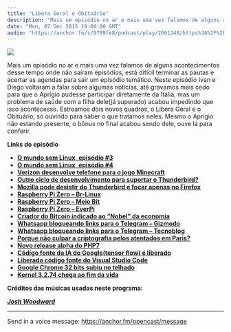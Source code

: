 ```yaml
---
title: "Libera Geral e Obituário"
description: "Mais um episódio no ar e mais uma vez falamos de alguns acontecimentos desse tempo onde não saíram episódios, está difícil terminar as pautas e acerta..."
date: "Mon, 07 Dec 2015 19:00:00 GMT"
audio: "https://anchor.fm/s/9789fe8/podcast/play/2661248/https%3A%2F%2Fd3ctxlq1ktw2nl.cloudfront.net%2Fproduction%2F2019-2-16%2F11432527-44100-2-3988740594f62.mp3"
---
```


![](https://d3sv2eduhewoas.cloudfront.net/episode/image/57e17108019c427789371b0ff15d8b9d.jpg)


Mais um episódio no ar e mais uma vez falamos de alguns acontecimentos desse tempo onde não saíram episódios, está difícil terminar as pautas e acertar as agendas para sair um episódio temático. Neste episódio Ivan e Diego voltaram a falar sobre algumas notícias, até gravamos mais cedo para que o Aprígio pudesse participar diretamente da Itália, mas um problema de saúde com a filha dele(já superado) acabou impedindo que isso acontecesse. Estreamos dois novos quadros, o Libera Geral e o Obituário, só ouvindo para saber o que tratamos neles. Mesmo o Aprígio não estando presente, o bônus no final acabou sendo dele, ouve lá para conferir.


**Links do episódio**


* [**O mundo sem Linux, episódio #3**](http://www.diolinux.com.br/2015/11/o-mundo-sem-linux-parte-3-legendado.html)
* [**O mundo sem Linux, episódio #4**](http://www.diolinux.com.br/2015/11/o-mundo-sem-linux-episodio-4-legendado.html)
* [**Verizon desenvolve telefone para o jogo Minecraft**](http://verizoncraft.github.io/)
* [**Outro ciclo de desenvolvimento para suportar o Thunderbird?**](http://techcrunch.com/2015/11/30/thunderbird-flies-away-from-mozilla/)
* [**Mozilla pode desistir do Thunderbird e focar apenas no Firefox**](http://canaltech.com.br/noticia/mozilla/mozilla-quer-abandonar-desenvolvimento-do-thunderbird-para-focar-no-firefox-53735/)
* [**Raspberry Pi Zero – Br-Linux**](http://br-linux.org/2015/01/raspberry-pi-zero-o-computador-de-5-dolares-e-1ghz.html)
* [**Raspberry Pi Zero – Meio Bit**](http://meiobit.com/332100/raspberry-pi-zero-so-existe-por-sugestao-de-eric-schmidt-influencia-google-fazer-mais-com-menos/)
* [**Raspberry Pi Zero – EverPi**](http://blog.everpi.net/2015/11/raspberry-pi-zero-o-computador-de-5-dolares.html)
* [**Criador do Bitcoin indicado ao “Nobel” da economia**](http://gizmodo.uol.com.br/bitcoin-nobel/)
* [**Whatsapp bloqueando links para o Telegram – Gizmodo**](http://gizmodo.uol.com.br/whatsapp-esta-bloqueando-links-para-o-telegram-um-dos-seus-concorrentes/)
* [**Whatsapp bloqueando links para o Telegram – Tecnoblog**](https://tecnoblog.net/188740/whatsapp-bloqueando-links-telegram/)
* [**Porque não culpar a criptografia pelos atentados em Paris?**](http://gizmodo.uol.com.br/nao-e-certo-culpar-a-criptografia-pelos-ataques-terroristas-em-paris/)
* [**Novo release alpha do PHP7**](http://tableless.com.br/10-novidades-do-php-7/)
* [**Código fonte da IA do Google(tensor flow) é liberado**](https://tecnoblog.net/187647/google-codigo-fonte-inteligencia-artificial/)
* [**Liberado código fonte do Visual Studio Code**](http://br-linux.org/2015/01/microsoft-coloca-no-github-com-licenca-livre-o-seu-visual-studio-code.html)
* [**Google Chrome 32 bits subiu no telhado**](http://sempreupdate.org/gnulinux/noticias/2015/google-decide-acabar-com-o-suporte-ao-chrome-para-32-bits-no-gnulinux/)
* [**Kernel 3.2.74 chega ao fim da vida**](https://cdn.kernel.org/pub/linux/kernel/v3.x/ChangeLog-3.2.74)






**Créditos das músicas usadas neste programa:**  

[***Josh Woodward***](http://joshwoodward.com/)



--- 

Send in a voice message: https://anchor.fm/opencast/message